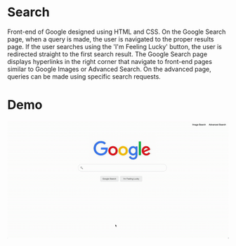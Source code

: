 # Search

Front-end of Google designed using HTML and CSS. On the Google Search page, when a query is made, the user is navigated to the proper results page. If the user searches using the 'I'm Feeling Lucky' button, the user is redirected straight to the first search result. The Google Search page displays hyperlinks in the right corner that navigate to front-end pages similar to Google Images or Advanced Search. On the advanced page, queries can be made using specific search requests.

# Demo
![Search Demo](demo.gif)

